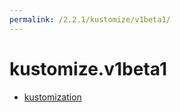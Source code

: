 ```yaml
---
permalink: /2.2.1/kustomize/v1beta1/
---
```


# kustomize.v1beta1



* [kustomization](kustomization.md)